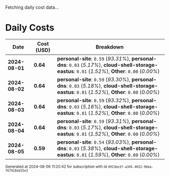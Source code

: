 Fetching daily cost data...
# Daily Costs

| Date | Cost (USD) | Breakdown |
|------|----------------|-----------|
| **2024-08-01** | **0.64** | **personal-site**: `0.59` (_93.31%_), **personal-dns**: `0.03` (_5.17%_), **cloud-shell-storage-eastus**: `0.01` (_1.52%_), **Other**: `0.00` (_0.00%_) |
| **2024-08-02** | **0.64** | **personal-site**: `0.59` (_93.30%_), **personal-dns**: `0.03` (_5.18%_), **cloud-shell-storage-eastus**: `0.01` (_1.52%_), **Other**: `0.00` (_0.00%_) |
| **2024-08-03** | **0.64** | **personal-site**: `0.59` (_93.32%_), **personal-dns**: `0.03` (_5.16%_), **cloud-shell-storage-eastus**: `0.01` (_1.52%_), **Other**: `0.00` (_0.00%_) |
| **2024-08-04** | **0.64** | **personal-site**: `0.59` (_93.31%_), **personal-dns**: `0.03` (_5.17%_), **cloud-shell-storage-eastus**: `0.01` (_1.52%_), **Other**: `0.00` (_0.00%_) |
| **2024-08-05** | **0.59** | **personal-site**: `0.54` (_93.03%_), **personal-dns**: `0.03` (_5.38%_), **cloud-shell-storage-eastus**: `0.01` (_1.59%_), **Other**: `0.00` (_0.00%_) |


<sup>Generated at 2024-08-06 11:20:42 for subscription with id `4913be3f-a345-4652-9bba-767418dd25e3`</sup>
